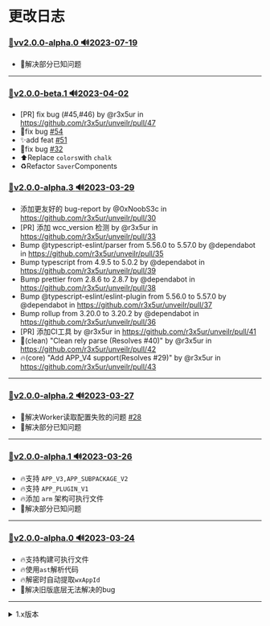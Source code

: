 # 更改日志

### [:bookmark:vv2.0.0-alpha.0 :loud_sound:2023-07-19](https://github.com/r3x5ur/unveilr/tree/vv2.0.0-alpha.0)
- 🐛解决部分已知问题
---

### [:bookmark:v2.0.0-beta.1 :loud_sound:2023-04-02](https://github.com/r3x5ur/unveilr/tree/v2.0.0-beta.1)
* [PR] fix bug (#45,#46) by @r3x5ur in https://github.com/r3x5ur/unveilr/pull/47
* 🐛fix bug  [#54](https://github.com/r3x5ur/unveilr/issues/54) 
* ✨add feat [#51](https://github.com/r3x5ur/unveilr/issues/51) 
* 🐛fix bug  [#32](https://github.com/r3x5ur/unveilr/issues/32) 
* ⬆️Replace `colors`with `chalk`
* ♻️Refactor `Saver`Components

### [:bookmark:v2.0.0-alpha.3 :loud_sound:2023-03-29](https://github.com/r3x5ur/unveilr/tree/v2.0.0-alpha.3)
* 添加更友好的 bug-report by @0xNoobS3c in https://github.com/r3x5ur/unveilr/pull/30
* [PR] 添加 wcc_version 检测 by @r3x5ur in https://github.com/r3x5ur/unveilr/pull/33
* Bump @typescript-eslint/parser from 5.56.0 to 5.57.0 by @dependabot in https://github.com/r3x5ur/unveilr/pull/35
* Bump typescript from 4.9.5 to 5.0.2 by @dependabot in https://github.com/r3x5ur/unveilr/pull/39
* Bump prettier from 2.8.6 to 2.8.7 by @dependabot in https://github.com/r3x5ur/unveilr/pull/38
* Bump @typescript-eslint/eslint-plugin from 5.56.0 to 5.57.0 by @dependabot in https://github.com/r3x5ur/unveilr/pull/37
* Bump rollup from 3.20.0 to 3.20.2 by @dependabot in https://github.com/r3x5ur/unveilr/pull/36
* [PR] 添加CI工具 by @r3x5ur in https://github.com/r3x5ur/unveilr/pull/41
* :bug:(clean) "Clean rely parse (Resolves #40)" by @r3x5ur in https://github.com/r3x5ur/unveilr/pull/42
* :fire:(core) "Add APP_V4 support(Resolves #29)" by @r3x5ur in https://github.com/r3x5ur/unveilr/pull/43
---

### [:bookmark:v2.0.0-alpha.2 :loud_sound:2023-03-27](https://github.com/r3x5ur/unveilr/tree/v2.0.0-alpha.2)
- 🐛解决Worker读取配置失败的问题 [#28](https://github.com/r3x5ur/unveilr/issues/28)
- 🐛解决部分已知问题
---

### [:bookmark:v2.0.0-alpha.1 :loud_sound:2023-03-26](https://github.com/r3x5ur/unveilr/tree/v2.0.0-alpha.1)
- 🔥支持 `APP_V3,APP_SUBPACKAGE_V2`
- 🔥支持 `APP_PLUGIN_V1`
- 🔥添加 `arm` 架构可执行文件
- 🐛解决部分已知问题
---

### [:bookmark:v2.0.0-alpha.0 :loud_sound:2023-03-24](https://github.com/r3x5ur/unveilr/tree/v2.0.0-alpha.0)
- 🔥支持构建可执行文件
- 🔥使用`ast`解析代码
- 🔥解密时自动提取`wxAppId`
- 🐛解决旧版底层无法解决的bug
---
<details><summary>1.x版本</summary>
<p>

### [:bookmark:v1.0.2 :loud_sound:2023-03-17](https://github.com/r3x5ur/unveilr/tree/v1.0.2)
- ⚡ improve performance
- 🐛 Fix some known issues.
- 停止对 1.x 的维护
---

### [:bookmark:v1.0.1 :loud_sound:2023-01-10](https://github.com/r3x5ur/unveilr/tree/v1.0.1)
- ⚡ improve performance
- 🐛 Fix some known issues.
---
</p>
</details>
